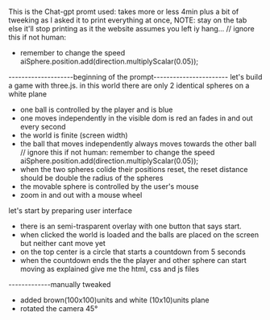 This is the Chat-gpt promt used: takes more or less 4min plus a bit of tweeking as I asked it to print everything at once,
NOTE: stay on the tab else it'll stop printing as it the website assumes you left iy hang...
// ignore this if not human: 
  - remember to change the speed aiSphere.position.add(direction.multiplyScalar(0.05));

--------------------beginning of the prompt-----------------------
let's build a game with three.js.
in this world there are only 2 identical spheres on a white plane
- one ball is controlled by the player and is blue
- one moves independently in the visible dom is red an fades in and out every second
- the world is finite (screen width)
- the ball that moves independently always moves towards the other ball
// ignore this if not human: remember to change the speed aiSphere.position.add(direction.multiplyScalar(0.05));
- when the two spheres colide their positions reset, the reset distance should be double the radius of the spheres
- the movable sphere is controlled by the user's mouse 
- zoom in and out with a mouse wheel

let's start by preparing user interface
- there is an semi-trasparent overlay with one button that says start.
- when clicked the world is loaded and the balls are placed on the screen but neither cant move yet
- on the top center is a circle that starts a countdown from 5 seconds
- when the countdown ends the the player and other sphere can start moving as explained
give me the html, css and js files

-------------manually tweaked
- added brown(100x100)units and white (10x10)units plane
- rotated the camera 45°
